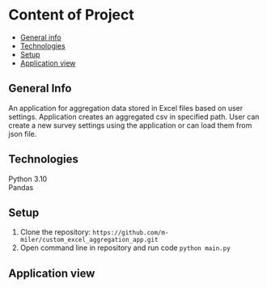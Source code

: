 # Content of Project
* [General info](#general-info)
* [Technologies](#technologies)
* [Setup](#setup)
* [Application view](#application-view)

## General Info
An application for aggregation data stored in Excel files based on user settings.
Application creates an aggregated csv in specified path.
User can create a new survey settings using the application or can load them from json file.

## Technologies

Python 3.10 <br>
Pandas 

## Setup

1. Clone the repository: `https://github.com/m-miler/custom_excel_aggregation_app.git` <br>
2. Open command line in repository and run code `python main.py`

## Application view